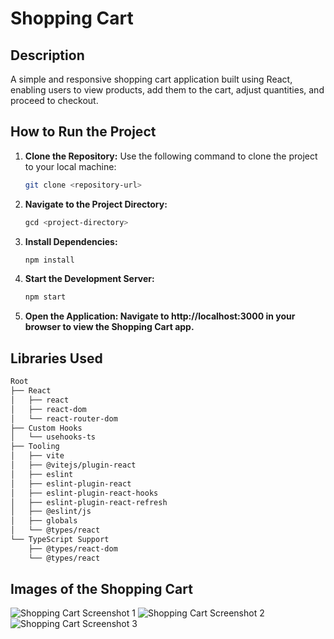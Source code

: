 # **Shopping Cart**

## **Description**
A simple and responsive shopping cart application built using React, enabling users to view products, add them to the cart, adjust quantities, and proceed to checkout.

## **How to Run the Project**

1. **Clone the Repository:**
   Use the following command to clone the project to your local machine:
   ```bash
   git clone <repository-url>
2. **Navigate to the Project Directory:**
   ```bash
   gcd <project-directory>
3. **Install Dependencies:**
   ```bash
   npm install
4. **Start the Development Server:**
   ```bash
   npm start
5. **Open the Application: Navigate to http://localhost:3000 in your browser to view the Shopping Cart app.**

## **Libraries Used**
```markdown
Root
├── React
│   ├── react
│   ├── react-dom
│   └── react-router-dom
├── Custom Hooks
│   └── usehooks-ts
├── Tooling
│   ├── vite
│   ├── @vitejs/plugin-react
│   ├── eslint
│   ├── eslint-plugin-react
│   ├── eslint-plugin-react-hooks
│   ├── eslint-plugin-react-refresh
│   ├── @eslint/js
│   ├── globals
│   └── @types/react
└── TypeScript Support
    ├── @types/react-dom
    └── @types/react
```

## **Images of the Shopping Cart**
![Shopping Cart Screenshot 1](https://github.com/user-attachments/assets/3bf1d8cd-d813-4cea-8d0d-8c686e0f465a)
![Shopping Cart Screenshot 2](https://github.com/user-attachments/assets/a105f4fd-a92b-4b63-8011-36523fcf761b)
![Shopping Cart Screenshot 3](https://github.com/user-attachments/assets/152e0b57-bc70-47a5-8495-46c7bab7768a)






